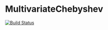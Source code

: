 # MultivariateChebyshev

[![Build Status](https://github.com/sschlenkrich/MultivariateChebyshev.jl/actions/workflows/CI.yml/badge.svg?branch=main)](https://github.com/sschlenkrich/MultivariateChebyshev.jl/actions/workflows/CI.yml?query=branch%3Amain)

